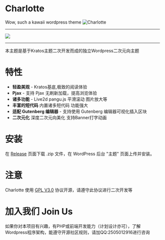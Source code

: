 # Charlotte
Wow, such a kawaii wordpress theme
![Charlotte](https://s-sh-3892-mingassets.oss.dogecdn.com/Charlotte/screenshot.png)
***
[![](https://data.jsdelivr.com/v1/package/gh/xmkjw63/Charlotte/badge)](https://www.jsdelivr.com/package/gh/xmkjw63/Charlotte)
***
本主题是基于Kratos主题二次开发而成的独立Wordpress二次元向主题
# 特性
+ **轻盈美观** - Kratos基底,极致的阅读体验
+ **Pjax** - 支持 Pjax 无刷新加载，提高浏览体验
+ **诸多功能** - Live2d pangu.js 平滑滚动 图片放大等
+ **丰富的短代码** 内置诸多短代码 功能强大
+ **适配 Gutenberg 编辑器** - 支持使用 Gutenberg 编辑器可视化插入区块
+ **二次元化** 深度二次元向美化 支持Banner打字动画


# 安装

在 [Release](https://github.com/xmkjw63/Charlotte/releases) 页面下载 .zip 文件，在 WordPress 后台 "主题" 页面上传并安装。

# 注意

Charlotte 使用 [GPL V3.0](https://github.com/xmkjw63/Charlotte/blob/master/LICENSE) 协议开源，请遵守此协议进行二次开发等

# 加入我们 Join Us

如果你对本项目有兴趣，有PHP或前端开发能力（计划设计亦可），了解Wordpress程序架构，能遵守开源社区规则，请加QQ:2505012916进行咨询

